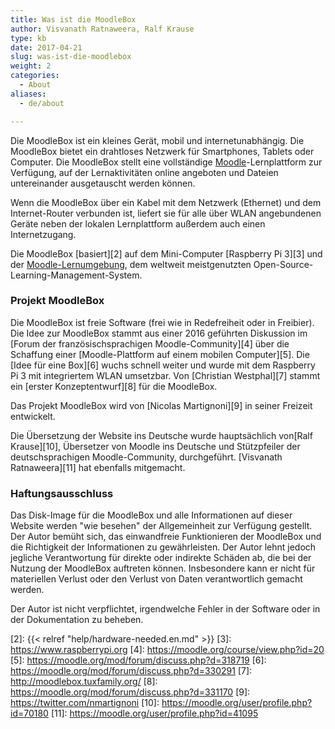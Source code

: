 ```yaml
---
title: Was ist die MoodleBox
author: Visvanath Ratnaweera, Ralf Krause
type: kb
date: 2017-04-21
slug: was-ist-die-moodlebox
weight: 2
categories:
  - About
aliases:
  - de/about

---
```

Die MoodleBox ist ein kleines Gerät, mobil und internetunabhängig. Die MoodleBox bietet ein drahtloses Netzwerk für Smartphones, Tablets oder Computer. Die MoodleBox stellt eine vollständige [Moodle][1]-Lernplattform zur Verfügung, auf der Lernaktivitäten online angeboten und Dateien untereinander ausgetauscht werden können.

Wenn die MoodleBox über ein Kabel mit dem Netzwerk (Ethernet) und dem Internet-Router verbunden ist, liefert sie für alle über WLAN angebundenen Geräte neben der lokalen Lernplattform außerdem auch einen Internetzugang.

Die MoodleBox [basiert][2] auf dem Mini-Computer [Raspberry Pi 3][3] und der [Moodle-Lernumgebung][1], dem weltweit meistgenutzten Open-Source-Learning-Management-System.


### Projekt MoodleBox

Die MoodleBox ist freie Software (frei wie in Redefreiheit oder in Freibier). Die Idee zur MoodleBox stammt aus einer 2016 geführten Diskussion im [Forum der französischsprachigen Moodle-Community][4] über die Schaffung einer [Moodle-Plattform auf einem mobilen Computer][5]. Die [Idee für eine Box][6] wuchs schnell weiter und wurde mit dem Raspberry Pi 3 mit integriertem WLAN umsetzbar. Von [Christian Westphal][7] stammt ein [erster Konzeptentwurf][8] für die MoodleBox.

Das Projekt MoodleBox wird von [Nicolas Martignoni][9] in seiner Freizeit entwickelt.

Die Übersetzung der Website ins Deutsche wurde hauptsächlich von[Ralf Krause][10], Übersetzer von Moodle ins Deutsche und Stützpfeiler der deutschsprachigen Moodle-Community, durchgeführt. [Visvanath Ratnaweera][11] hat ebenfalls mitgemacht.

### Haftungsausschluss

Das Disk-Image für die MoodleBox und alle Informationen auf dieser Website werden "wie besehen" der Allgemeinheit zur Verfügung gestellt. Der Autor bemüht sich, das einwandfreie Funktionieren der MoodleBox und die Richtigkeit der Informationen zu gewährleisten. Der Autor lehnt jedoch jegliche Verantwortung für direkte oder indirekte Schäden ab, die bei der Nutzung der MoodleBox auftreten können. Insbesondere kann er nicht für materiellen Verlust oder den Verlust von Daten verantwortlich gemacht werden.

Der Autor ist nicht verpflichtet, irgendwelche Fehler in der Software oder in der Dokumentation zu beheben.

 [1]: https://moodle.org
 [2]: {{< relref "help/hardware-needed.en.md" >}}
 [3]: https://www.raspberrypi.org
 [4]: https://moodle.org/course/view.php?id=20
 [5]: https://moodle.org/mod/forum/discuss.php?d=318719
 [6]: https://moodle.org/mod/forum/discuss.php?d=330291
 [7]: http://moodlebox.tuxfamily.org/
 [8]: https://moodle.org/mod/forum/discuss.php?d=331170
 [9]: https://twitter.com/nmartignoni
 [10]: https://moodle.org/user/profile.php?id=70180
 [11]: https://moodle.org/user/profile.php?id=41095
